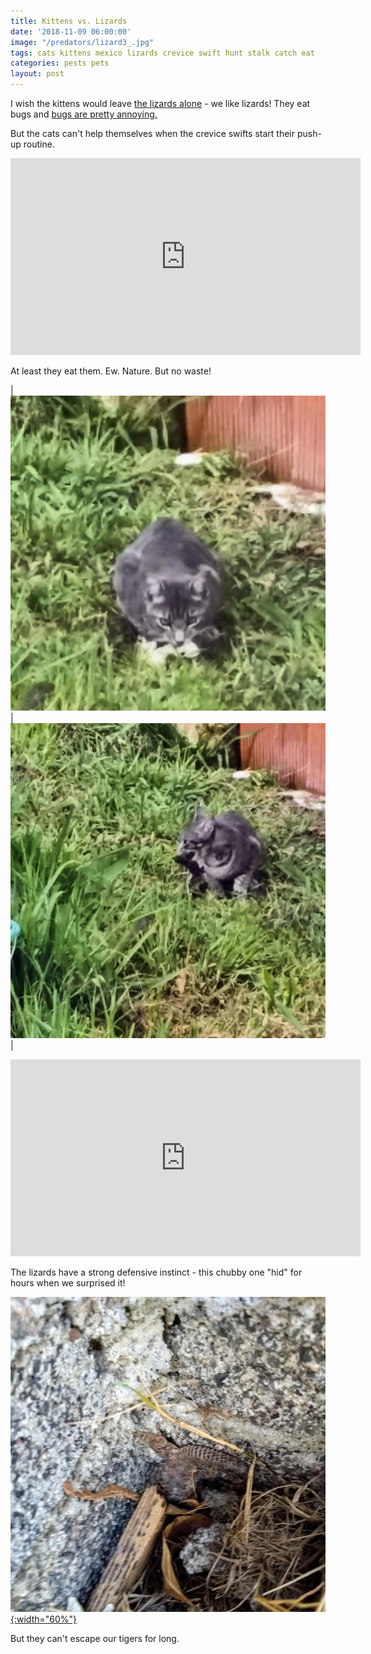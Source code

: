 ```yaml
---
title: Kittens vs. Lizards
date: '2018-11-09 06:00:00'
image: "/predators/lizard3_.jpg"
tags: cats kittens mexico lizards crevice swift hunt stalk catch eat
categories: pests pets
layout: post
---
```


I wish the kittens would leave [the lizards alone](https://reverdecer.annalisagross.com/2018/11/06/lizard-gallery/) - we like lizards! They eat bugs and [bugs are pretty annoying.](https://reverdecer.annalisagross.com/2018/08/10/cut-out-the-middle-man/)

But the cats can't help themselves when the crevice swifts start their push-up routine.

<iframe width="560" height="315" src="https://www.youtube-nocookie.com/embed/IV4q74d0zU4" frameborder="0" allow="autoplay; encrypted-media" allowfullscreen></iframe>

At least they eat them. Ew. Nature. But no waste!

| [![](/images/gris_lizard_.jpg)](/images/gris_lizard.jpg) | [![](/images/gris_lizard2_.jpg)](/images/gris_lizard2.jpg) |

<iframe width="560" height="315" src="https://www.youtube-nocookie.com/embed/zHa8uNf8BOY" frameborder="0" allow="autoplay; encrypted-media" allowfullscreen></iframe>

The lizards have a strong defensive instinct - this chubby one "hid" for hours when we surprised it!

[![](/images/predators/lizard_hides_.jpg){:width="60%"}](/images/predators/lizard_hides.jpg)

But they can't escape our tigers for long.